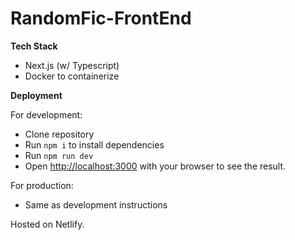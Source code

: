 # RandomFic-FrontEnd

__Tech Stack__

+ Next.js (w/ Typescript)
+ Docker to containerize

__Deployment__

For development:

+ Clone repository
+ Run `npm i` to install dependencies
+ Run `npm run dev`
+ Open [http://localhost:3000](http://localhost:3000) with your browser to see the result.

For production:

+ Same as development instructions

Hosted on Netlify.
